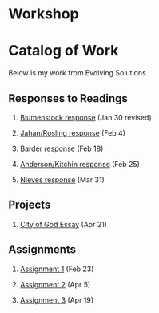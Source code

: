 # Workshop
# Catalog of Work
Below is my work from Evolving Solutions.
## Responses to Readings
1. [Blumenstock response](https://mrubin3.github.io/workshop/blumenstock) (Jan 30 revised)

2. [Jahan/Rosling response](https://mrubin3.github.io/workshop/jahan_rosling) (Feb 4)

3. [Barder response](https://mrubin3.github.io/workshop/Barder) (Feb 18)

4. [Anderson/Kitchin response](https://mrubin3.github.io/workshop/anderson_kitchin) (Feb 25)

5. [Nieves response](https://mrubin3.github.io/workshop/nieves) (Mar 31)
## Projects
1. [City of God Essay](https://mrubin3.github.io/workshop/essay2) (Apr 21)
## Assignments
1. [Assignment 1](https://mrubin3.github.io/workshop/assignment_1) (Feb 23)

2. [Assignment 2](https://mrubin3.github.io/workshop/assignment_2) (Apr 5)

3. [Assignment 3](https://mrubin3.github.io/workshop/assignment_3) (Apr 19)
